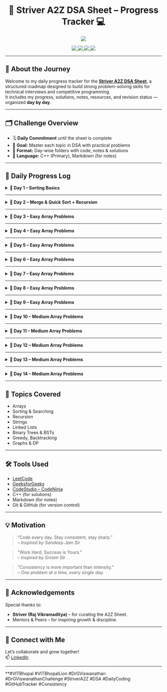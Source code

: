 <h1 align="center">🚀 Striver A2Z DSA Sheet – Progress Tracker 💻</h1>

<p align="center">
  <img src="https://readme-typing-svg.herokuapp.com?center=true&lines=Daily+DSA+Grind+with+Striver's+A2Z+Sheet;Consistency+%E2%89%A0+Intensity+💪;Level+Up+One+Problem+at+a+Time!&font=Fira+Code&color=F78D2F&width=700&height=45">
</p>

<p align="center">
  <a href="https://leetcode.com/">
    <img src="https://img.shields.io/badge/-LeetCode-FFA116?style=for-the-badge&logo=leetcode&logoColor=black"/>
  </a>
  <a href="https://www.geeksforgeeks.org/">
    <img src="https://img.shields.io/badge/-GeeksforGeeks-0F9D58?style=for-the-badge&logo=geeksforgeeks&logoColor=white"/>
  </a>
  <a href="https://www.codingninjas.com/studio/">
    <img src="https://img.shields.io/badge/-CodeStudio-orange?style=for-the-badge&logo=codingninjas&logoColor=white"/>
  </a>
  <a href="https://github.com/">
    <img src="https://img.shields.io/badge/-GitHub-black?style=for-the-badge&logo=github&logoColor=white"/>
  </a>
</p>

---

## 🧭 About the Journey

Welcome to my daily progress tracker for the [**Striver A2Z DSA Sheet**](https://takeuforward.org/strivers-a2z-dsa-course-sheet/), a structured roadmap designed to build strong problem-solving skills for technical interviews and competitive programming.  
It includes my progress, solutions, notes, resources, and revision status — organized **day by day**.

---

## 🗂️ Challenge Overview

- 🗓️ **Daily Commitment** until the sheet is complete
- 🧠 **Goal:** Master each topic in DSA with practical problems
- 📁 **Format:** Day-wise folders with code, notes & solutions
- 💬 **Language:** C++ (Primary), Markdown (for notes)

---

## 📅 Daily Progress Log

<details>
<summary><strong>📖 Day 1 – Sorting Basics</strong></summary>

| 🧠 Problem     | 🚦 Difficulty | ✅ Status | 🔗 Practice Link                                                                     |
| -------------- | ------------- | --------- | ------------------------------------------------------------------------------------ |
| Insertion Sort | Easy          | ✅ Solved | [GFG – Insertion Sort](https://practice.geeksforgeeks.org/problems/insertion-sort/1) |
| Bubble Sort    | Easy          | ✅ Solved | [GFG – Bubble Sort](https://practice.geeksforgeeks.org/problems/bubble-sort/1)       |
| Selection Sort | Easy          | ✅ Solved | [GFG – Selection Sort](https://practice.geeksforgeeks.org/problems/selection-sort/1) |

📁 [View Folder](./Day01)

</details>

---

<details>
<summary><strong>📖 Day 2 – Merge & Quick Sort + Recursion</strong></summary>

| 🧠 Problem               | 🚦 Difficulty | ✅ Status | 🔗 Practice Link                                                                     |
| ------------------------ | ------------- | --------- | ------------------------------------------------------------------------------------ |
| Merge Sort               | Medium        | ✅ Solved | [GFG – Merge Sort](https://www.geeksforgeeks.org/problems/merge-sort/1)              |
| Quick Sort               | Medium        | ✅ Solved | [GFG – Quick Sort](https://www.geeksforgeeks.org/problems/quick-sort/1)              |
| Recursive Bubble Sort    | Easy          | ✅ Solved | [GFG – Bubble Sort](https://practice.geeksforgeeks.org/problems/bubble-sort/1)       |
| Recursive Insertion Sort | Easy          | ✅ Solved | [GFG – Insertion Sort](https://practice.geeksforgeeks.org/problems/insertion-sort/1) |

📁 [View Folder](./Day02)

</details>

---

<details>
<summary><strong>📖 Day 3 – Easy Array Problems</strong></summary>

| 🧠 Problem                           | 🚦 Difficulty | ✅ Status | 🔗 Practice Link                                                                                                       |
| ------------------------------------ | ------------- | --------- | ---------------------------------------------------------------------------------------------------------------------- |
| Largest Element in Array             | Easy          | ✅ Solved | [GFG – Largest Element in Array](https://www.geeksforgeeks.org/problems/largest-element-in-array4009/1)                |
| Second Largest                       | Easy          | ✅ Solved | [GFG – Second Largest](https://www.geeksforgeeks.org/problems/second-largest3735/1)                                    |
| Check if Array Is Sorted and Rotated | Easy          | ✅ Solved | [Leetcode – Check if Array Is Sorted and Rotated](https://leetcode.com/problems/check-if-array-is-sorted-and-rotated/) |

📁 [View Folder](./Day03)

</details>

---

<details>

<summary><strong>📖 Day 4 – Easy Array Problems</strong></summary>

| 🧠 Problem                      | 🚦 Difficulty | ✅ Status | 🔗 Practice Link                                                                        |
| ------------------------------- | ------------- | --------- | --------------------------------------------------------------------------------------- |
| Linear Search                   | Easy          | ✅ Solved | [GFG – Linear Search](https://www.geeksforgeeks.org/problems/who-will-win-1587115621/1) |
| Find Missing Number in an Array | Easy          | ✅ Solved | [Leetcode – Missing Number](https://leetcode.com/problems/missing-number)               |

📁 [View Folder](./Day04)

</details>

---

<details>

<summary><strong>📖 Day 5 – Easy Array Problems</strong></summary>

| 🧠 Problem                        | 🚦 Difficulty | ✅ Status | 🔗 Practice Link                                                                                                                 |
| --------------------------------- | ------------- | --------- | -------------------------------------------------------------------------------------------------------------------------------- |
| Left Rotate an array by one place | Easy          | ✅ Solved | [Coding Ninjas – Left Rotate an Array by One ](https://www.codingninjas.com/studio/problems/left-rotate-an-array-by-one_5026278) |
| Left rotate an array by D places  | Easy          | ✅ Solved | [Coding Ninjas – Rotate array](https://www.codingninjas.com/studio/problems/rotate-array_1230543)                                |

📁 [View Folder](./Day05)

</details>

---

<details>

<summary><strong>📖 Day 6 – Easy Array Problems</strong></summary>

| 🧠 Problem                        | 🚦 Difficulty | ✅ Status | 🔗 Practice Link                                                                                                          |
| --------------------------------- | ------------- | --------- | ------------------------------------------------------------------------------------------------------------------------- |
| Move Zeroes                       | Easy          | ✅ Solved | [Leetcode – Move Zeroes](https://leetcode.com/problems/move-zeroes/)                                                      |
| Union of 2 Sorted with Duplicates | Medium        | ✅ Solved | [GFG - Union of 2 Sorted with Duplicates](https://www.geeksforgeeks.org/problems/union-of-two-sorted-arrays-1587115621/1) |

📁 [View Folder](./Day06)

</details>

---

<details>

<summary><strong>📖 Day 7 – Easy Array Problems</strong></summary>

| 🧠 Problem                        | 🚦 Difficulty | ✅ Status | 🔗 Practice Link                                                                       |
| --------------------------------- | ------------- | --------- | -------------------------------------------------------------------------------------- |
| Maximum Consecutive Ones          | Easy          | ✅ Solved | [Leetcode – Max Consecutive Ones](https://leetcode.com/problems/max-consecutive-ones/) |
| Find the Number that Appears Once | Medium        | ✅ Solved | [Leetcode – Single Number](https://leetcode.com/problems/single-number/)               |

📁 [View Folder](./Day07)

</details>

---

<details>

<summary><strong>📖 Day 8 – Easy Array Problems</strong></summary>

| 🧠 Problem                        | 🚦 Difficulty | ✅ Status | 🔗 Practice Link                                                                                                                |
| --------------------------------- | ------------- | --------- | ------------------------------------------------------------------------------------------------------------------------------- |
| Longest Subarray with Given Sum K | Medium        | ✅ Solved | [Coding Ninjas – Longest Subarray with Sum K](https://www.codingninjas.com/studio/problems/longest-subarray-with-sum-k_6682399) |

📁 [View Folder](./Day08)

</details>

---

<details>

<summary><strong>📖 Day 9 – Easy Array Problems</strong></summary>

| 🧠 Problem                                          | 🚦 Difficulty | ✅ Status | 🔗 Practice Link                                                                                               |
| --------------------------------------------------- | ------------- | --------- | -------------------------------------------------------------------------------------------------------------- |
| Longest Subarray with Sum K (Positives + Negatives) | Medium        | ✅ Solved | [GFG – Longest Subarray with Sum K](https://www.geeksforgeeks.org/problems/longest-sub-array-with-sum-k0809/1) |

📁 [View Folder](./Day09)

</details>

---

<details>

<summary><strong>📖 Day 10 – Medium Array Problems</strong></summary>

| 🧠 Problem | 🚦 Difficulty | ✅ Status | 🔗 Practice Link                                             |
| ---------- | ------------- | --------- | ------------------------------------------------------------ |
| Two Sum    | Medium        | ✅ Solved | [Leetcode – Two Sum](https://leetcode.com/problems/two-sum/) |

📁 [View Folder](./Day10)

</details>

---

<details>

<summary><strong>📖 Day 11 – Medium Array Problems</strong></summary>

| 🧠 Problem                        | 🚦 Difficulty | ✅ Status | 🔗 Practice Link                                                     |
| --------------------------------- | ------------- | --------- | -------------------------------------------------------------------- |
| Sort an Array of 0's, 1's and 2's | Medium        | ✅ Solved | [Leetcode – Sort Colors](https://leetcode.com/problems/sort-colors/) |

📁 [View Folder](./Day11)

</details>

---

<details>

<summary><strong>📖 Day 12 – Medium Array Problems</strong></summary>

| 🧠 Problem                     | 🚦 Difficulty | ✅ Status | 🔗 Practice Link                                                               |
| ------------------------------ | ------------- | --------- | ------------------------------------------------------------------------------ |
| Majority Element (> n/2 times) | Easy          | ✅ Solved | [Leetcode – Majority Element](https://leetcode.com/problems/majority-element/) |

📁 [View Folder](./Day12)

</details>

---

<details>

<summary><strong>📖 Day 13 – Medium Array Problems</strong></summary>

| 🧠 Problem                    | 🚦 Difficulty | ✅ Status | 🔗 Practice Link                                                               |
| ----------------------------- | ------------- | --------- | ------------------------------------------------------------------------------ |
| Maximum Subarray Sum (Kadane) | Easy          | ✅ Solved | [Leetcode – Maximum Subarray](https://leetcode.com/problems/maximum-subarray/) |

📁 [View Folder](./Day13)

</details>

---

<details>

<summary><strong>📖 Day 14 – Medium Array Problems</strong></summary>

| 🧠 Problem                               | 🚦 Difficulty | ✅ Status | 🔗 Practice Link                                                                                                           |
| ---------------------------------------- | ------------- | --------- | -------------------------------------------------------------------------------------------------------------------------- |
| Print Subarray with Maximum Subarray Sum | Medium        | ✅ Solved | [Coding Ninjas – Max Subarray Sum with Subarray](https://www.codingninjas.com/studio/problems/maximum-subarray-sum_630526) |

📁 [View Folder](./Day14)

</details>

---

## 🧠 Topics Covered

- Arrays
- Sorting & Searching
- Recursion
- Strings
- Linked Lists
- Binary Trees & BSTs
- Greedy, Backtracking
- Graphs & DP

---

## 🛠️ Tools Used

- [LeetCode](https://leetcode.com/)
- [GeeksforGeeks](https://www.geeksforgeeks.org/)
- [CodeStudio – CodeNinja](https://www.codingninjas.com/studio/)
- C++ (for solutions)
- Markdown (for notes)
- Git & GitHub (for version control)

---

## 💡 Motivation

> “Code every day. Stay consistent, stay sharp.”  
> – _Inspired by Sandeep Jain Sir_

> "Work Hard, Success is Yours."  
> – _Inspired by Sriram Sir_

> "Consistency is more important than intensity."  
> – _One problem at a time, every single day._

---

## 🙌 Acknowledgements

Special thanks to:

- **Striver (Raj Vikramaditya)** – for curating the A2Z Sheet.
- Mentors & Peers – for inspiring growth & discipline.

---

## 🔗 Connect with Me

Let’s collaborate and grow together!  
📫 [LinkedIn](https://www.linkedin.com/in/vaibhav-kumar-87557528a/)

---

\*\*#VITBhopal #VITBhopalLion #DrGViswanathan #DrGViswanathanChallenge #StriverA2Z #DSA #DailyCoding #GitHubTracker #Consistency

